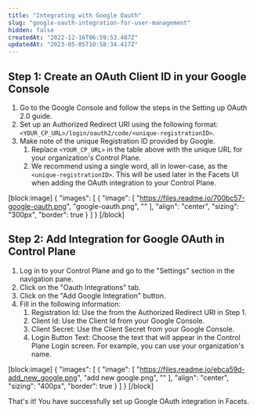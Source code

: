```yaml
---
title: "Integrating with Google Oauth"
slug: "google-oauth-integration-for-user-management"
hidden: false
createdAt: "2022-12-16T06:59:53.487Z"
updatedAt: "2023-05-05T10:58:34.417Z"
---
```

## Step 1: Create an OAuth Client ID in your Google Console

1. Go to the Google Console and follow the steps in the Setting up OAuth 2.0 guide.
2. Set up an Authorized Redirect URI using the following format: `<YOUR_CP_URL>/login/oauth2/code/<unique-registrationID>`.
3. Make note of the unique Registration ID provided by Google.
   1. Replace `<YOUR_CP_URL>` in the table above with the unique URL for your organization's Control Plane.
   2. We recommend using a single word, all in lower-case, as the `<unique-registrationID>`. This will be used later in the Facets UI when adding the OAuth integration to your Control Plane.

[block:image]
{
  "images": [
    {
      "image": [
        "https://files.readme.io/700bc57-google-oauth.png",
        "google-oauth.png",
        ""
      ],
      "align": "center",
      "sizing": "300px",
      "border": true
    }
  ]
}
[/block]



## Step 2: Add Integration for Google OAuth in Control Plane

1. Log in to your Control Plane and go to the "Settings" section in the navigation pane.
2. Click on the "Oauth Integrations" tab.
3. Click on the "Add Google Integration" button.
4. Fill in the following information:
   1. Registration Id: Use the <unique-registrationID> from the Authorized Redirect URI in Step 1.
   2. Client Id: Use the Client Id from your Google Console.
   3. Client Secret: Use the Client Secret from your Google Console.
   4. Login Button Text: Choose the text that will appear in the Control Plane Login screen. For example, you can use your organization's name.

[block:image]
{
  "images": [
    {
      "image": [
        "https://files.readme.io/ebca59d-add_new_google.png",
        "add new google.png",
        ""
      ],
      "align": "center",
      "sizing": "400px",
      "border": true
    }
  ]
}
[/block]



That's it! You have successfully set up Google OAuth integration in Facets.
